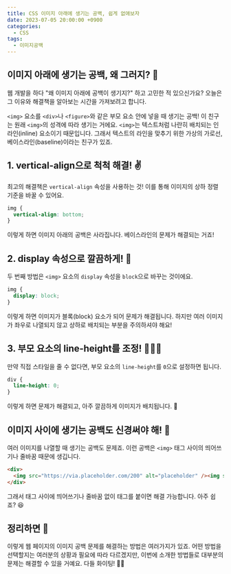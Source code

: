 ```yaml
---
title: CSS 이미지 아래에 생기는 공백, 쉽게 없애보자
date: 2023-07-05 20:00:00 +0900
categories:
  - CSS
tags:
  - 이미지공백
---
```


## 이미지 아래에 생기는 공백, 왜 그러지? 🤔

웹 개발을 하다 "왜 이미지 아래에 공백이 생기지?" 하고 고민한 적 있으신가요? 오늘은 그 이유와 해결책을 알아보는 시간을 가져보려고 합니다.

`<img>` 요소를 `<div>`나 `<figure>`와 같은 부모 요소 안에 넣을 때 생기는 공백! 이 친구는 원래 `<img>`의 성격에 따라 생기는 거에요. `<img>`는 텍스트처럼 나란히 배치되는 인라인(inline) 요소이기 때문입니다. 그래서 텍스트의 라인을 맞추기 위한 가상의 가로선, 베이스라인(baseline)이라는 친구가 있죠. 

## 1. vertical-align으로 척척 해결! ✌️

최고의 해결책은 `vertical-align` 속성을 사용하는 것! 이를 통해 이미지의 상하 정렬 기준을 바꿀 수 있어요.

```css
img {
  vertical-align: bottom;
}
```

이렇게 하면 이미지 아래의 공백은 사라집니다. 베이스라인의 문제가 해결되는 거죠!

## 2. display 속성으로 깔끔하게! 🌟

두 번째 방법은 `<img>` 요소의 `display` 속성을 `block`으로 바꾸는 것이에요.

```css
img {
  display: block;
}
```

이렇게 하면 이미지가 블록(block) 요소가 되어 문제가 해결됩니다. 하지만 여러 이미지가 좌우로 나열되지 않고 상하로 배치되는 부분을 주의하셔야 해요! 

## 3. 부모 요소의 line-height를 조정! 👨‍👧‍👦

만약 직접 스타일을 줄 수 없다면, 부모 요소의 `line-height`를 `0`으로 설정하면 됩니다.

```css
div {
  line-height: 0;
}
```

이렇게 하면 문제가 해결되고, 아주 깔끔하게 이미지가 배치됩니다. 🎉

## 이미지 사이에 생기는 공백도 신경써야 해! 🤨

여러 이미지를 나열할 때 생기는 공백도 문제죠. 이런 공백은 `<img>` 태그 사이의 띄어쓰기나 줄바꿈 때문에 생깁니다.

```html
<div>
  <img src="https://via.placeholder.com/200" alt="placeholder" /><img src="https://via.placeholder.com/200" alt="placeholder" /><img src="https://via.placeholder.com/200" alt="placeholder" />
</div>
```

그래서 태그 사이에 띄어쓰기나 줄바꿈 없이 태그를 붙이면 해결 가능합니다. 아주 쉽죠? 😆

## 정리하면 🌈

이렇게 웹 페이지의 이미지 공백 문제를 해결하는 방법은 여러가지가 있죠. 어떤 방법을 선택할지는 여러분의 상황과 필요에 따라 다르겠지만, 이번에 소개한 방법들로 대부분의 문제는 해결할 수 있을 거예요. 다들 화이팅! 🎉✨
